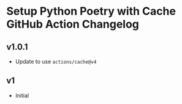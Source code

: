 # Setup Python Poetry with Cache GitHub Action Changelog

## v1.0.1

- Update to use `actions/cache@v4`

## v1

- Initial